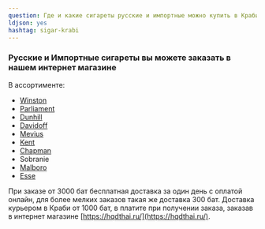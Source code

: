 ```yaml
---
question: Где и какие сигареты русские и импортные можно купить в Краби?
ldjson: yes 
hashtag: sigar-krabi
---
```


### Русские и Импортные сигареты вы можете заказать в нашем интернет магазине

В ассортименте:

* [Winston](https://hqdthai.ru/sigarety/winston/)
* [Parliament](https://hqdthai.ru/sigarety/parliament/)
* [Dunhill](https://hqdthai.ru/sigarety/dunhill/)
* [Davidoff](https://hqdthai.ru/sigarety/davidoff/)
* [Mevius](https://hqdthai.ru/sigarety/mevius/)
* [Kent](https://hqdthai.ru/sigarety/kent/)
* [Chapman](https://hqdthai.ru/sigarety/сhapman/)
* Sobranie
* [Malboro](https://hqdthai.ru/sigarety/marlboro/) 
* [Esse](https://hqdthai.ru/sigarety/esse/)

При заказе от 3000 бат бесплатная доставка за один день с оплатой онлайн, для более мелких заказов такая же доставка 300 бат. Доставка курьером в Краби от 1000 бат, в платите при получении заказа, заказав в интернет магазине [https://hqdthai.ru/](https://hqdthai.ru/). 
